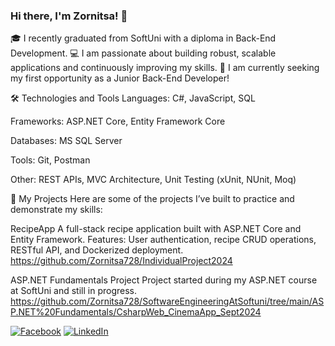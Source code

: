 ### Hi there, I'm Zornitsa! 👋

🎓 I recently graduated from SoftUni with a diploma in Back-End Development.
💻 I am passionate about building robust, scalable applications and continuously improving my skills.
🚀 I am currently seeking my first opportunity as a Junior Back-End Developer!

🛠️ Technologies and Tools
Languages: C#, JavaScript, SQL

Frameworks: ASP.NET Core, Entity Framework Core

Databases: MS SQL Server

Tools: Git, Postman

Other: REST APIs, MVC Architecture, Unit Testing (xUnit, NUnit, Moq)

🧩 My Projects
Here are some of the projects I’ve built to practice and demonstrate my skills:

RecipeApp
A full-stack recipe application built with ASP.NET Core and Entity Framework.
Features: User authentication, recipe CRUD operations, RESTful API, and Dockerized deployment.
https://github.com/Zornitsa728/IndividualProject2024

ASP.NET Fundamentals Project
Project started during my ASP.NET course at SoftUni and still in progress.
https://github.com/Zornitsa728/SoftwareEngineeringAtSoftuni/tree/main/ASP.NET%20Fundamentals/CsharpWeb_CinemaApp_Sept2024

[![Facebook](https://img.shields.io/badge/-Facebook-00B2FF?style=flat-square&logo=Facebook&logoColor=white)](https://www.facebook.com/profile.php?id=100000504615499)
[![LinkedIn](https://img.shields.io/badge/-LinkedIn-0e76a8?style=flat-square&logo=Linkedin&logoColor=white)](https://www.linkedin.com/in/zornitsa-stoyanova-a2034b275) 
<!---
Zornitsa728/Zornitsa728 is a ✨ special ✨ repository because its `README.md` (this file) appears on your GitHub profile.
You can click the Preview link to take a look at your changes.
--->

